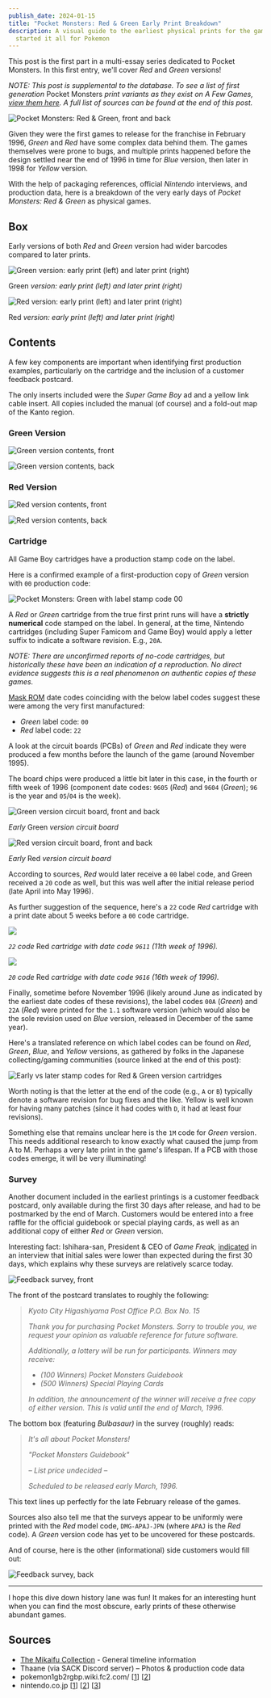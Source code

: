 ```yaml
---
publish_date: 2024-01-15
title: "Pocket Monsters: Red & Green Early Print Breakdown"
description: A visual guide to the earliest physical prints for the games that
  started it all for Pokemon
---
```

This post is the first part in a multi-essay series dedicated to Pocket Monsters. In this first entry, we'll cover *Red* and *Green* versions!

*NOTE: This post is supplemental to the database. To see a list of first generation* Pocket Monsters *print variants as they exist on A Few Games, [view them here](https://www.afew.games/?search=pocket+monsters&platform=game+boy). A full list of sources can be found at the end of this post.*

![Pocket Monsters: Red & Green, front and back](/uploads/red-green-hero.jpg)

Given they were the first games to release for the franchise in February 1996, *Green* and *Red* have some complex data behind them. The games themselves were prone to bugs, and multiple prints happened before the design settled near the end of 1996 in time for *Blue* version, then later in 1998 for *Yellow* version.

With the help of packaging references, official *Nintendo* interviews, and production data, here is a breakdown of the very early days of *Pocket Monsters: Red & Green* as physical games.

## Box

Early versions of both *Red* and *Green* version had wider barcodes compared to later prints.

![Green version: early print (left) and later print (right)](/uploads/green-box-early-and-late.png)

Green *version: early print (left) and later print (right)*

![Red version: early print (left) and later print (right)](/uploads/red-box-early-and-late.png)

Red *version: early print (left) and later print (right)*

## Contents

A few key components are important when identifying first production examples, particularly on the cartridge and the inclusion of a customer feedback postcard.

The only inserts included were the *Super Game Boy* ad and a yellow link cable insert. All copies included the manual (of course) and a fold-out map of the Kanto region.

### Green Version

![Green version contents, front](/uploads/green-contents.png)

![Green version contents, back](/uploads/green-contents-back.png)

### Red Version

![Red version contents, front](/uploads/red-contents.png)

![Red version contents, back](/uploads/red-contents-back.png)

### Cartridge

All Game Boy cartridges have a production stamp code on the label.

Here is a confirmed example of a first-production copy of *Green* version with `00` production code:

![Pocket Monsters: Green with label stamp code 00](/uploads/green-cart-label.png)

A *Red* or *Green* cartridge from the true first print runs will have a **strictly numerical** code stamped on the label. In general, at the time, Nintendo cartridges (including Super Famicom and Game Boy) would apply a letter suffix to indicate a software revision. E.g., `20A`.

*NOTE: There are unconfirmed reports of no-code cartridges, but historically these have been an indication of a reproduction. No direct evidence suggests this is a real phenomenon on authentic copies of these games.*

[Mask ROM](https://handwiki.org/wiki/Mask_ROM) date codes coinciding with the below label codes suggest these were among the very first manufactured:

* *Green* label code: `00`
* *Red* label code: `22`

A look at the circuit boards (PCBs) of *Green* and *Red* indicate they were produced a few months before the launch of the game (around November 1995).

The board chips were produced a little bit later in this case, in the fourth or fifth week of 1996 (component date codes: `9605` (*Red*) and `9604` (*Green*); `96` is the year and `05`/`04` is the week).

![Green version circuit board, front and back](/uploads/green-00-cart.jpeg)

*Early* Green *version circuit board*

![Red version circuit board, front and back](/uploads/red-22-cart.jpeg)

*Early* Red *version circuit board*

According to sources, *Red* would later receive a `00` label code, and Green received a `20` code as well, but this was well after the initial release period (late April into May 1996).

A﻿s further suggestion of the sequence, h﻿ere's a `22` code *R﻿ed* cartridge w﻿ith a print date about 5 weeks before a `00` code cartridge.

![](/uploads/red-22-code-9611.png)

*`22` code* Red *cartridge with date code `9611` (11th week of 1996).*

![](/uploads/red-20-code-9616.png)

*`20` code* Red *cartridge with date code `9616` (16th week of 1996).*

Finally, sometime before November 1996 (likely around June as indicated by the earliest date codes of these revisions), the label codes `00A` (*Green*) and `22A` (*Red*) were printed for the `1.1` software version (which would also be the sole revision used on *Blue* version, released in December of the same year).

Here's a translated reference on which label codes can be found on *Red*, *Green*, *Blue*, and *Yellow* versions, as gathered by folks in the Japanese collecting/gaming communities (source linked at the end of this post):

![Early vs later stamp codes for Red & Green version cartridges](/uploads/cart-code-table.png)

Worth noting is that the letter at the end of the code (e.g., `A` or `B`) typically denote a software revision for bug fixes and the like. Yellow is well known for having many patches (since it had codes with `D`, it had at least four revisions).

Something else that remains unclear here is the `1M` code for *Green* version. This needs additional research to know exactly what caused the jump from A to M. Perhaps a very late print in the game's lifespan. If a PCB with those codes emerge, it will be very illuminating!

### Survey

Another document included in the earliest printings is a customer feedback postcard, only available during the first 30 days after release, and had to be postmarked by the end of March. Customers would be entered into a free raffle for the official guidebook or special playing cards, as well as an additional copy of either *Red* or *Green* version.

Interesting fact: Ishihara-san, President & CEO of *Game Freak,* [indicated](https://iwataasks.nintendo.com/interviews/ds/pokemon/0/0/) in an interview that initial sales were lower than expected during the first 30 days, which explains why these surveys are relatively scarce today.

![Feedback survey, front](/uploads/survey-front.png)

The front of the postcard translates to roughly the following:

> *Kyoto City Higashiyama Post Office P.O. Box No. 15*
>
> *Thank you for purchasing Pocket Monsters. Sorry to trouble you, we request your opinion as valuable reference for future software.*
>
> *Additionally, a lottery will be run for participants. Winners may receive:*
>
> * *(100 Winners) Pocket Monsters Guidebook*
> * *(500 Winners) Special Playing Cards*
>
> *In addition, the announcement of the winner will receive a free copy of either version. This is valid until the end of March, 1996.*

The bottom box (featuring *Bulbasaur)* in the survey (roughly) reads:

> *It's all about Pocket Monsters!*
>
> *"Pocket Monsters Guidebook"*
>
> *– List price undecided –*
>
> *Scheduled to be released early March, 1996.*

This text lines up perfectly for the late February release of the games.

Sources also also tell me that the surveys appear to be uniformly were printed with the *Red* model code, `DMG-APAJ-JPN` (where `APAJ` is the *Red* code). A *Green* version code has yet to be uncovered for these postcards.

And of course, here is the other (informational) side customers would fill out:

![Feedback survey, back](/uploads/survey-back.png)

- - -

I hope this dive down history lane was fun! It makes for an interesting hunt when you can find the most obscure, early prints of these otherwise abundant games.

## Sources

* [The Mikaifu Collection](https://www.instagram.com/mikaifucollection/) - General timeline information
* Thaane (via SACK Discord server) – Photos & production code data
* pokemon1gb2rgbp.wiki.fc2.com/ [[1](https://pokemon1gb2rgbp.wiki.fc2.com/)] [[2](https://pokemon1gb2rgbp.wiki.fc2.com/wiki/初期版・後期版の違い)]
* nintendo.co.jp [[1](https://www.nintendo.co.jp/n02/dmg/apajapbj/index.html)] [[2](https://www.nintendo.co.jp/n02/dmg/apej/index.html)] [[3](https://www.nintendo.co.jp/n02/dmg/apsj/index.html)]